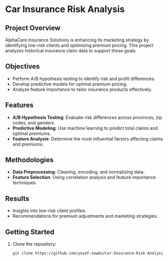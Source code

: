 # Car Insurance Risk Analysis

## Project Overview

AlphaCare Insurance Solutions is enhancing its marketing strategy by identifying low-risk clients and optimizing premium pricing. This project analyzes historical insurance claim data to support these goals.

## Objectives

- Perform A/B hypothesis testing to identify risk and profit differences.
- Develop predictive models for optimal premium pricing.
- Analyze feature importance to tailor insurance products effectively.

## Features

- **A/B Hypothesis Testing**: Evaluate risk differences across provinces, zip codes, and genders.
- **Predictive Modeling**: Use machine learning to predict total claims and optimal premiums.
- **Feature Analysis**: Determine the most influential factors affecting claims and premiums.

## Methodologies

- **Data Preprocessing**: Cleaning, encoding, and normalizing data.
- **Feature Selection**: Using correlation analysis and feature importance techniques.

## Results

- Insights into low-risk client profiles.
- Recommendations for premium adjustments and marketing strategies.

## Getting Started

1. Clone the repository:
   ```bash
   git clone https://github.com/yosef-zewdu/Car-Insurance-Risk-Analysis.git